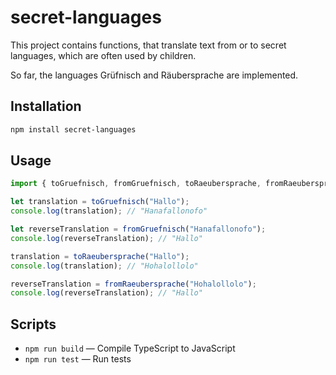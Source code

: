 # secret-languages

This project contains functions, that translate text from or to secret languages, which are often used by children.

So far, the languages Grüfnisch and Räubersprache are implemented.

## Installation

```bash
npm install secret-languages
```

## Usage

```ts
import { toGruefnisch, fromGruefnisch, toRaeubersprache, fromRaeubersprache } from "secret-languages";

let translation = toGruefnisch("Hallo");
console.log(translation); // "Hanafallonofo"

let reverseTranslation = fromGruefnisch("Hanafallonofo");
console.log(reverseTranslation); // "Hallo"

translation = toRaeubersprache("Hallo");
console.log(translation); // "Hohalollolo"

reverseTranslation = fromRaeubersprache("Hohalollolo");
console.log(reverseTranslation); // "Hallo"
```

## Scripts

- `npm run build` — Compile TypeScript to JavaScript
- `npm run test` — Run tests
